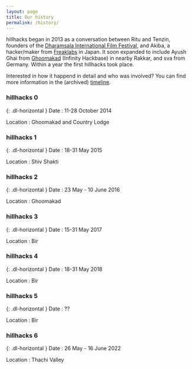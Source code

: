 ```yaml
---
layout: page
title: Our history
permalink: /history/
---
```


hillhacks began in 2013 as a conversation between Ritu and Tenzin, founders of
the [Dharamsala International Film Festival][1], and Akiba, a hacker/maker from
[Freaklabs][2] in Japan.  It soon expanded to include Ayush Ghai from
[Ghoomakad][3] (Infinity Hackbase) in nearby Rakkar, and sva from Germany.
Within a year the first hillhacks took place.

Interested in how it happend in detail and who was involved? You can find
more information in the (archived) [timeline][4].

[1]: http://diff.co.in/
[2]: http://www.freaklabs.org/
[3]: http://ghoomakad.com/
[4]: https://attic.hillhacks.in/timeline

### hillhacks 0

{: .dl-horizontal }
Date
: 11-28 October 2014

Location
: Ghoomakad and Country Lodge


### hillhacks 1

{: .dl-horizontal }
Date
: 18-31 May 2015

Location
: Shiv Shakti


### hillhacks 2

{: .dl-horizontal }
Date
: 23 May - 10 June 2016

Location
: Ghoomakad


### hillhacks 3

{: .dl-horizontal }
Date
: 15-31 May 2017

Location
: Bir

### hillhacks 4

{: .dl-horizontal }
Date
: 18-31 May 2018

Location
: Bir

### hillhacks 5

{: .dl-horizontal }
Date
: ??

Location
: Bir

### hillhacks 6

{: .dl-horizontal }
Date
: 26 May - 16 June 2022

Location
: Thachi Valley
